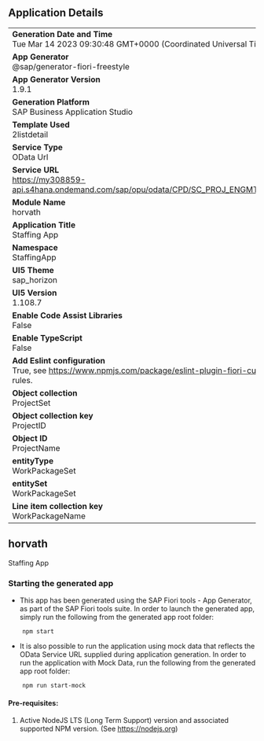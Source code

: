 ## Application Details
|               |
| ------------- |
|**Generation Date and Time**<br>Tue Mar 14 2023 09:30:48 GMT+0000 (Coordinated Universal Time)|
|**App Generator**<br>@sap/generator-fiori-freestyle|
|**App Generator Version**<br>1.9.1|
|**Generation Platform**<br>SAP Business Application Studio|
|**Template Used**<br>2listdetail|
|**Service Type**<br>OData Url|
|**Service URL**<br>https://my308859-api.s4hana.ondemand.com/sap/opu/odata/CPD/SC_PROJ_ENGMT_CREATE_UPD_SRV
|**Module Name**<br>horvath|
|**Application Title**<br>Staffing App|
|**Namespace**<br>StaffingApp|
|**UI5 Theme**<br>sap_horizon|
|**UI5 Version**<br>1.108.7|
|**Enable Code Assist Libraries**<br>False|
|**Enable TypeScript**<br>False|
|**Add Eslint configuration**<br>True, see https://www.npmjs.com/package/eslint-plugin-fiori-custom for the eslint rules.|
|**Object collection**<br>ProjectSet|
|**Object collection key**<br>ProjectID|
|**Object ID**<br>ProjectName|
|**entityType**<br>WorkPackageSet|
|**entitySet**<br>WorkPackageSet|
|**Line item collection key**<br>WorkPackageName|

## horvath

Staffing App

### Starting the generated app

-   This app has been generated using the SAP Fiori tools - App Generator, as part of the SAP Fiori tools suite.  In order to launch the generated app, simply run the following from the generated app root folder:

```
    npm start
```

- It is also possible to run the application using mock data that reflects the OData Service URL supplied during application generation.  In order to run the application with Mock Data, run the following from the generated app root folder:

```
    npm run start-mock
```

#### Pre-requisites:

1. Active NodeJS LTS (Long Term Support) version and associated supported NPM version.  (See https://nodejs.org)


